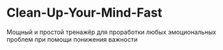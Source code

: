 # Clean-Up-Your-Mind-Fast
Мощный и простой тренажёр для проработки любых эмоциональных проблем при помощи понижения важности

